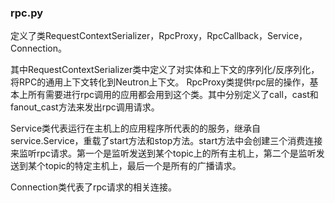 ### rpc.py
定义了类RequestContextSerializer，RpcProxy，RpcCallback，Service，Connection。

其中RequestContextSerializer类中定义了对实体和上下文的序列化/反序列化，将RPC的通用上下文转化到Neutron上下文。
RpcProxy类提供rpc层的操作，基本上所有需要进行rpc调用的应用都会用到这个类。其中分别定义了call，cast和fanout_cast方法来发出rpc调用请求。

Service类代表运行在主机上的应用程序所代表的的服务，继承自service.Service，重载了start方法和stop方法。start方法中会创建三个消费连接来监听rpc请求。第一个是监听发送到某个topic上的所有主机上，第二个是监听发送到某个topic的特定主机上，最后一个是所有的广播请求。

Connection类代表了rpc请求的相关连接。
